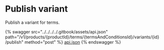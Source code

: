 # Publish variant

Publish a variant for terms.

{% swagger src="../../../../.gitbook/assets/api.json" path="/v1/products/{productId}/terms/{termsAndConditionsId}/variants/{id}/publish" method="post" %}
[api.json](../../../../.gitbook/assets/api.json)
{% endswagger %}
